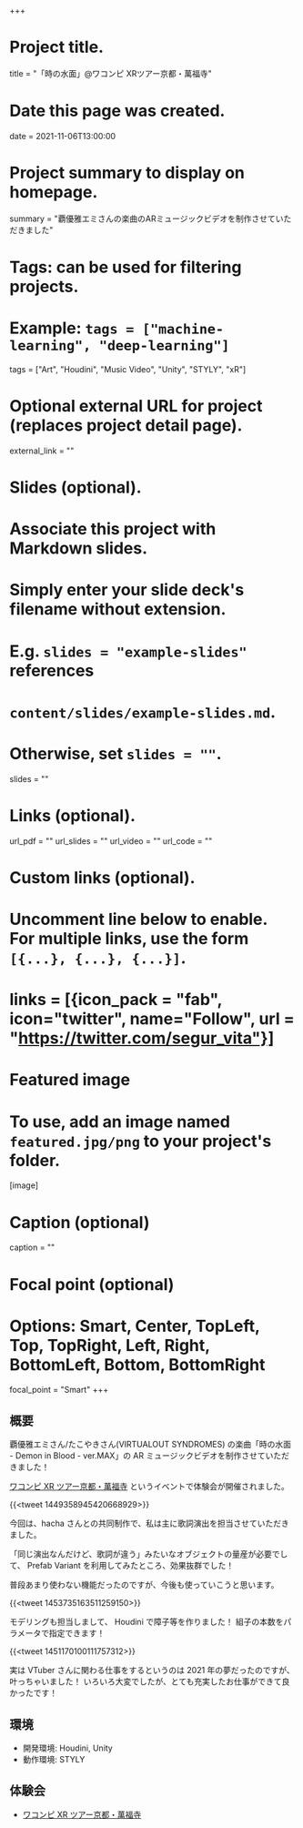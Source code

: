 +++
# Project title.
title = "「時の水面」@ワコンピ XRツアー京都・萬福寺"

# Date this page was created.
date = 2021-11-06T13:00:00

# Project summary to display on homepage.
summary = "覇優雅エミさんの楽曲のARミュージックビデオを制作させていただきました"

# Tags: can be used for filtering projects.
# Example: `tags = ["machine-learning", "deep-learning"]`
tags = ["Art", "Houdini", "Music Video", "Unity", "STYLY", "xR"]

# Optional external URL for project (replaces project detail page).
external_link = ""

# Slides (optional).
#   Associate this project with Markdown slides.
#   Simply enter your slide deck's filename without extension.
#   E.g. `slides = "example-slides"` references 
#   `content/slides/example-slides.md`.
#   Otherwise, set `slides = ""`.
slides = ""

# Links (optional).
url_pdf = ""
url_slides = ""
url_video = ""
url_code = ""

# Custom links (optional).
#   Uncomment line below to enable. For multiple links, use the form `[{...}, {...}, {...}]`.
# links = [{icon_pack = "fab", icon="twitter", name="Follow", url = "https://twitter.com/segur_vita"}]

# Featured image
# To use, add an image named `featured.jpg/png` to your project's folder. 
[image]
  # Caption (optional)
  caption = ""

  # Focal point (optional)
  # Options: Smart, Center, TopLeft, Top, TopRight, Left, Right, BottomLeft, Bottom, BottomRight
  focal_point = "Smart"
+++

## 概要

覇優雅エミさん/たこやきさん(VIRTUALOUT SYNDROMES) の楽曲「時の水面 - Demon in Blood - ver.MAX」の AR ミュージックビデオを制作させていただきました！

[ワコンピ XR ツアー京都・萬福寺](http://grater-records.com/wacompi_xr/) というイベントで体験会が開催されました。

{{<tweet 1449358945420668929>}}

今回は、hacha さんとの共同制作で、私は主に歌詞演出を担当させていただきました。

「同じ演出なんだけど、歌詞が違う」みたいなオブジェクトの量産が必要でして、 Prefab Variant を利用してみたところ、効果抜群でした！

普段あまり使わない機能だったのですが、今後も使っていこうと思います。

{{<tweet 1453735163511259150>}}

モデリングも担当しまして、 Houdini で障子等を作りました！
組子の本数をパラメータで指定できます！

{{<tweet 1451170100111757312>}}

実は VTuber さんに関わる仕事をするというのは 2021 年の夢だったのですが、叶っちゃいました！
いろいろ大変でしたが、とても充実したお仕事ができて良かったです！

## 環境

- 開発環境: Houdini, Unity
- 動作環境: STYLY

## 体験会

- [ワコンピ XR ツアー京都・萬福寺](http://grater-records.com/wacompi_xr/)
